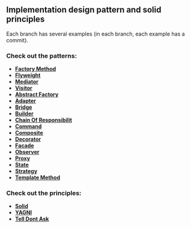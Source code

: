 ## Implementation design pattern and solid principles

Each branch has several examples (in each branch, each example has a commit).


### Check out the patterns:

- **[Factory Method](https://github.com/hosseini-pouria/DDP/tree/Factory-Method)**
- **[Flyweight](https://github.com/hosseini-pouria/DDP/tree/Flyweight)**
- **[Mediator](https://github.com/hosseini-pouria/DDP/tree/Mediator)**
- **[Visitor](https://github.com/hosseini-pouria/DDP/tree/Visitor)**
- **[Abstract Factory](https://github.com/hosseini-pouria/DDP/tree/abstractFactory)**
- **[Adapter](https://github.com/hosseini-pouria/DDP/tree/adapter)**
- **[Bridge](https://github.com/hosseini-pouria/DDP/tree/bridge)**
- **[Builder](https://github.com/hosseini-pouria/DDP/tree/builder)**
- **[Chain Of Responsibilit](https://github.com/hosseini-pouria/DDP/tree/chainOfresponsibility)**
- **[Command](https://github.com/hosseini-pouria/DDP/tree/command)**
- **[Composite](https://github.com/hosseini-pouria/DDP/tree/composite)**
- **[Decorator](https://github.com/hosseini-pouria/DDP/tree/decorator)**
- **[Facade](https://github.com/hosseini-pouria/DDP/tree/facade)**
- **[Observer](https://github.com/hosseini-pouria/DDP/tree/observer)**
- **[Proxy](https://github.com/hosseini-pouria/DDP/tree/proxy)**
- **[State](https://github.com/hosseini-pouria/DDP/tree/state)**
- **[Strategy](https://github.com/hosseini-pouria/DDP/tree/strategy)**
- **[Template Method](https://github.com/hosseini-pouria/DDP/tree/templateMethod)**


### Check out the principles:
  
- **[Solid](https://github.com/hosseini-pouria/DDP/tree/solid)**
- **[YAGNI](https://github.com/hosseini-pouria/DDP/tree/YAGNI-Repositories)**
- **[Tell Dont Ask](https://github.com/hosseini-pouria/DDP/tree/Tell-Dont-Ask)**
